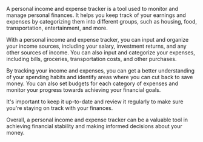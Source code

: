 A personal income and expense tracker is a tool used to monitor and manage personal finances. It helps you keep track of your earnings and expenses by categorizing them into different groups, such as housing, food, transportation, entertainment, and more.

With a personal income and expense tracker, you can input and organize your income sources, including your salary, investment returns, and any other sources of income. You can also input and categorize your expenses, including bills, groceries, transportation costs, and other purchases.

By tracking your income and expenses, you can get a better understanding of your spending habits and identify areas where you can cut back to save money. You can also set budgets for each category of expenses and monitor your progress towards achieving your financial goals.

It's important to keep it up-to-date and review it regularly to make sure you're staying on track with your finances.

Overall, a personal income and expense tracker can be a valuable tool in achieving financial stability and making informed decisions about your money.
